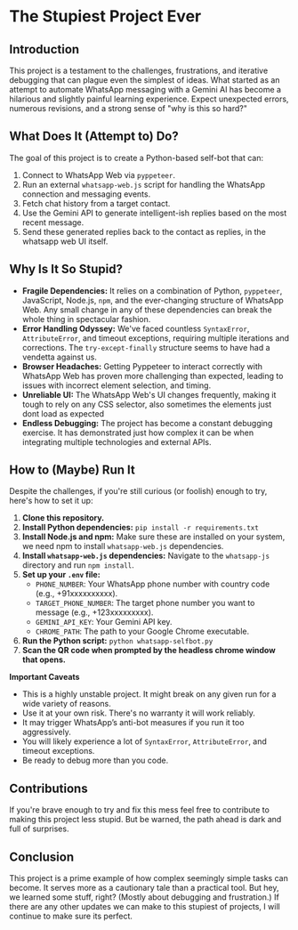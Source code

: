 # The Stupiest Project Ever

## Introduction

This project is a testament to the challenges, frustrations, and iterative debugging that can plague even the simplest of ideas. What started as an attempt to automate WhatsApp messaging with a Gemini AI has become a hilarious and slightly painful learning experience. Expect unexpected errors, numerous revisions, and a strong sense of "why is this so hard?"

## What Does It (Attempt to) Do?

The goal of this project is to create a Python-based self-bot that can:

1.  Connect to WhatsApp Web via `pyppeteer`.
2.  Run an external `whatsapp-web.js` script for handling the WhatsApp connection and messaging events.
3.  Fetch chat history from a target contact.
4.  Use the Gemini API to generate intelligent-ish replies based on the most recent message.
5.  Send these generated replies back to the contact as replies, in the whatsapp web UI itself.

## Why Is It So Stupid?

*   **Fragile Dependencies:** It relies on a combination of Python, `pyppeteer`, JavaScript, Node.js, `npm`, and the ever-changing structure of WhatsApp Web. Any small change in any of these dependencies can break the whole thing in spectacular fashion.
*   **Error Handling Odyssey:** We've faced countless `SyntaxError`, `AttributeError`, and timeout exceptions, requiring multiple iterations and corrections. The `try-except-finally` structure seems to have had a vendetta against us.
*   **Browser Headaches:** Getting Pyppeteer to interact correctly with WhatsApp Web has proven more challenging than expected, leading to issues with incorrect element selection, and timing.
*   **Unreliable UI:** The WhatsApp Web's UI changes frequently, making it tough to rely on any CSS selector, also sometimes the elements just dont load as expected
*   **Endless Debugging:** The project has become a constant debugging exercise. It has demonstrated just how complex it can be when integrating multiple technologies and external APIs.

## How to (Maybe) Run It

Despite the challenges, if you're still curious (or foolish) enough to try, here's how to set it up:

1.  **Clone this repository.**
2.  **Install Python dependencies:** `pip install -r requirements.txt`
3.  **Install Node.js and npm:** Make sure these are installed on your system, we need npm to install `whatsapp-web.js` dependencies.
4.  **Install `whatsapp-web.js` dependencies:** Navigate to the `whatsapp-js` directory and run `npm install`.
5.  **Set up your `.env` file:**
    *   `PHONE_NUMBER`: Your WhatsApp phone number with country code (e.g., +91xxxxxxxxxx).
    *   `TARGET_PHONE_NUMBER`: The target phone number you want to message (e.g., +123xxxxxxxxx).
    *   `GEMINI_API_KEY`: Your Gemini API key.
    *   `CHROME_PATH`: The path to your Google Chrome executable.
6.  **Run the Python script:**  `python whatsapp-selfbot.py`
7.  **Scan the QR code when prompted by the headless chrome window that opens.**

**Important Caveats**

*   This is a highly unstable project. It might break on any given run for a wide variety of reasons.
*   Use it at your own risk. There's no warranty it will work reliably.
*   It may trigger WhatsApp’s anti-bot measures if you run it too aggressively.
*   You will likely experience a lot of `SyntaxError`, `AttributeError`, and timeout exceptions.
*   Be ready to debug more than you code.

## Contributions

If you're brave enough to try and fix this mess feel free to contribute to making this project less stupid. But be warned, the path ahead is dark and full of surprises.

## Conclusion

This project is a prime example of how complex seemingly simple tasks can become. It serves more as a cautionary tale than a practical tool. But hey, we learned some stuff, right? (Mostly about debugging and frustration.) If there are any other updates we can make to this stupiest of projects, I will continue to make sure its perfect.